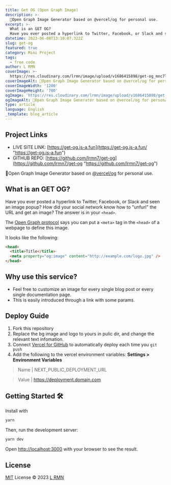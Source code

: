 ```yaml
---
title: Get OG (Open Graph Image)
description: >- 
  🍇Open Graph Image Generator based on @vercel/og for personal use.
excerpt: >-
  What is an GET OG?
  Have you ever posted a hyperlink to Twitter, Facebook, or Slack and seen an image popup? How did your social network know how to "unfurl" the URL and get an image? The answer is in your <head>.
datetime: 2023-06-08T13:10:07.322Z
slug: get-og
featured: true
category: Mini Project
tags:
  - free code
author: L RMN
coverImage: >-
  https://res.cloudinary.com/lrmn/image/upload/v1686415898/get-og_mnc7lq.png
coverImageAlt: 🍇Open Graph Image Generator based on @vercel/og for personal use.
coverImageWidth: '1200'
coverImageHeight: '700'
ogImage: 'https://res.cloudinary.com/lrmn/image/upload/v1686415898/get-og_mnc7lq.png'
ogImageAlt: 🍇Open Graph Image Generator based on @vercel/og for personal use.
type: article
language: English
_template: blog_article
---
```




## Project Links

- LIVE SITE LINK: [https://get-og.is-a.fun](https://get-og.is-a.fun/ "https://get-og.is-a.fun")
- GITHUB REPO: [https://github.com/lrmn7/get-og](https://github.com/lrmn7/get-og "https://github.com/lrmn7/get-og")

🍇Open Graph Image Generator based on [@vercel/og](https://vercel.com/docs/concepts/functions/edge-functions/og-image-generation) for personal use.

## What is an GET OG?

Have you ever posted a hyperlink to Twitter, Facebook, or Slack and seen an image popup?
How did your social network know how to "unfurl" the URL and get an image?
The answer is in your `<head>`.

The [Open Graph protocol](http://ogp.me) says you can put a `<meta>` tag in the `<head>` of a webpage to define this image.

It looks like the following:

```html
<head>
  <title>Title</title>
  <meta property="og:image" content="http://example.com/logo.jpg" />
</head>
```

## Why use this service?

* Feel free to customize an image for every single blog post or every single documentation page.
* This is easily introduced through a link with some params.


## Deploy Guide

1. Fork this repository
2. Replace the bg image and logo to yours in pulic dir, and change the relevant text infomation.
3. Connect [Vercel for GitHub](https://vercel.com/github) to automatically deploy each time you `git push`
4. Add the following to the vercel environment variables: **Settings > Environment Variables**

>Name                  | NEXT_PUBLIC_DEPLOYMENT_URL

>Value                 | https://deployment.domain.com

## Getting Started 🛠️

Install with

```bash
yarn
```

Then, run the development server:

```bash
yarn dev
```

Open [http://localhost:3000](http://localhost:3000) with your browser to see the result.

## License

[MIT](./LICENSE) License © 2023 [L RMN](https://lrmn.is-a.dev/)